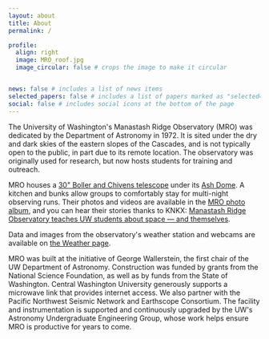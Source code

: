 ```yaml
---
layout: about
title: About
permalink: /

profile:
  align: right
  image: MRO_roof.jpg
  image_circular: false # crops the image to make it circular


news: false # includes a list of news items
selected_papers: false # includes a list of papers marked as "selected={true}"
social: false # includes social icons at the bottom of the page
---
```

The University of Washington's Manastash Ridge Observatory (MRO) was dedicated by the Department of Astronomy in 1972. It is sited under the dry and dark skies of the eastern slopes of the Cascades, and is not typically open to the public, in part due to its remote location. The observatory was originally used for research, but now hosts students for training and outreach.

MRO houses a [30" Boller and Chivens telescope](https://bollerandchivens.com/?p=1105) under its [Ash Dome](http://www.ashdome.com/). A kitchen and bunks allow groups to comfortably stay for multi-night observing runs. Their photos and videos are available in the [MRO photo album](https://photos.app.goo.gl/qF1D4G1Ctw6QgSDG9), and you can hear their stories thanks to KNKX: [Manastash Ridge Observatory teaches UW students about space — and themselves](https://www.knkx.org/post/manastash-ridge-observatory-teaches-uw-students-about-space-and-themselves).

Data and images from the observatory's weather station and webcams are available on [the Weather page](../weather/).

MRO was built at the initiative of George Wallerstein, the first chair of the UW Department of Astronomy. Construction was funded by grants from the National Science Foundation, as well as by funds from the State of Washington. Central Washington University generously supports a microwave link that provides internet access. We also partner with the Pacific Northwest Seismic Network and Earthscope Consortium. The facility and instrumentation is supported and continuously upgraded by the UW's Astronomy Undergraduate Engineering Group, whose work helps ensure MRO is productive for years to come. 
